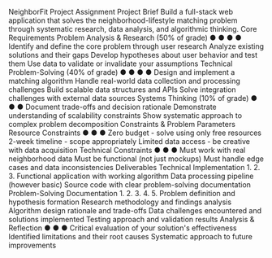NeighborFit Project Assignment
 Project Brief
 Build a full-stack web application that solves the neighborhood-lifestyle 
matching problem through systematic research, data analysis, and algorithmic 
thinking.
 Core Requirements
 Problem Analysis & Research (50% of grade)
 ●
 ●
 ●
 ●
 Identify and define the core problem through user research
 Analyze existing solutions and their gaps
 Develop hypotheses about user behavior and test them
 Use data to validate or invalidate your assumptions
 Technical Problem-Solving (40% of grade)
 ●
 ●
 ●
 ●
 Design and implement a matching algorithm
 Handle real-world data collection and processing challenges
 Build scalable data structures and APIs
 Solve integration challenges with external data sources
 Systems Thinking (10% of grade)
 ●
 ●
 ●
 Document trade-offs and decision rationale
 Demonstrate understanding of scalability constraints
 Show systematic approach to complex problem decomposition
 Constraints & Problem Parameters
 Resource Constraints
 ●
 ●
 ●
 Zero budget - solve using only free resources
 2-week timeline - scope appropriately
 Limited data access - be creative with data acquisition
 Technical Constraints
 ●
 ●
 ●
 Must work with real neighborhood data
 Must be functional (not just mockups)
 Must handle edge cases and data inconsistencies
 Deliverables
 Technical Implementation
 1.
 2.
 3.
 Functional application with working algorithm
 Data processing pipeline (however basic)
 Source code with clear problem-solving documentation
 Problem-Solving Documentation
 1.
 2.
 3.
 4.
 5.
 Problem definition and hypothesis formation
 Research methodology and findings analysis
 Algorithm design rationale and trade-offs
 Data challenges encountered and solutions implemented
 Testing approach and validation results
Analysis & Reflection
 ●
 ●
 ●
 Critical evaluation of your solution's effectiveness
 Identified limitations and their root causes
 Systematic approach to future improvements


